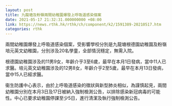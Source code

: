 ```yaml
---
layout: post
title: 九龍塘及粉嶺兩間幼稚園爆發上呼吸道感染個案
date: 2021-05-17 21:32:31.000000000 +08:00
link: https://news.rthk.hk/rthk/ch/component/k2/1591389-20210517.htm
categories: rthk
---
```


兩間幼稚園爆發上呼吸道感染個案，受影響學校分別是九龍塘根德園幼稚園及粉嶺培元英文幼稚園，分別涉及20名學童，全部情況穩定，無需入院。

根德園幼稚園涉及的11男9女，年齡介乎3至6歲，最早在本月1日發病，當中11人已求醫。培元英文幼稚園涉及的12男8女，年齡介乎2至5歲，最早在本月13日發病，當中15人已經求醫。

衞生防護中心表示，由於上呼吸道感染的徵狀與新型肺炎相似，為謹慎起見，兩間幼稚園分別在本月3日及17日被納入強制檢測公告，以排除感染新冠病毒的可能性。中心已要求幼稚園停課至少5日，進行清潔及執行強制檢測公告。
